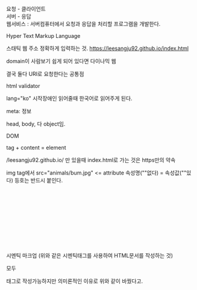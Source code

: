 요청 - 클라이언트<br>
서버 - 응답<br>
웹서비스 : 서버컴퓨터에서 요청과 응답을 처리할 프로그램을 개발한다.

Hyper Text Markup Language

스태틱 웹
주소 정확하게 입력하는 것.
https://leesangju92.github.io/index.html

domain이 사람보기 쉽게 되어 있다면
다이나믹 웹

결국 둘다 URI로 요청한다는 공통점



html validator



lang="ko" 시작장애인 읽어줄때 한국어로 읽어주게 된다.

meta: 정보	

head, body, 다 object임.

DOM

tag + content = element

/leesangju92.github.io/ 만 있을때 index.html로 가는 것은  https만의 약속

img tag에서 src="animals/bum.jpg" <= attribute  속성명(""없다) = 속성값(""있다) 등호는 반드시 붙인다.





  <header></header><nav></nav><aside></aside>

​    <section>

​        <article></article>

​        <article></article>

​    </section> 시멘틱 마크업 (위와 같은 시멘틱태그를 사용하여 HTML문서를 작성하는 것)

모두 <div>태그로 작성가능하지만 의미론적인 이유로 위와 같이 바꿨다고.
